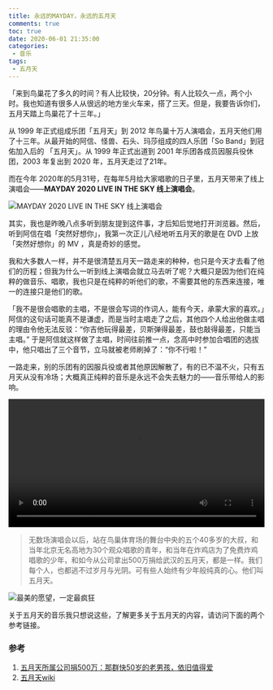 ```yaml
---
title: 永远的MAYDAY，永远的五月天
comments: true
toc: true
date: 2020-06-01 21:35:00
categories:
 - 音乐
tags:
 - 五月天
---
```






「来到鸟巢花了多久的时间？有人比较快，20分钟。有人比较久一点，两个小时。我也知道有很多人从很远的地方坐火车来，搭了三天。但是，我要告诉你们，五月天踏上鸟巢花了十三年。」


<!-- more -->

从 1999 年正式组成乐团「五月天」到 2012 年鸟巢十万人演唱会，五月天他们用了十三年。从最开始的阿信、怪兽、石头、玛莎组成的四人乐团「So Band」到冠佑加入后的 「五月天」。从 1999 年正式出道到 2001 年乐团各成员因服兵役休团，2003 年复出到 2020 年，五月天走过了21年。

而在今年 2020年的5月31号，在每年5月给大家唱歌的日子里，五月天带来了线上演唱会——**MAYDAY 2020 LIVE IN THE SKY 线上演唱会**。

![MAYDAY 2020 LIVE IN THE SKY 线上演唱会](https://i.loli.net/2020/06/01/74qPhZ1jdeQBTI6.jpg)

其实，我也是昨晚八点多听到朋友提到这件事，才后知后觉地打开浏览器。然后，听到阿信在唱「突然好想你」，我第一次正儿八经地听五月天的歌是在 DVD 上放 「突然好想你」的 MV ，真是奇妙的感觉。 

我和大多数人一样，并不是很清楚五月天一路走来的种种，也只是今天才去看了他们的历程；但我为什么一听到线上演唱会就立马去听了呢？大概只是因为他们在纯粹的做音乐、唱歌，我也只是在纯粹的听他们的歌，不需要其他的东西来连接，唯一的连接只是他们的歌。

「我不是很会唱歌的主唱，不是很会写词的作词人，能有今天，承蒙大家的喜欢。」阿信的这句话可能真不是谦虚，而是当时主唱走了之后，其他四个人给出他做主唱的理由令他无法反驳：“你吉他玩得最差，贝斯弹得最差，鼓也敲得最差，只能当主唱。” 于是阿信就这样做了主唱，时间往前推一点，念高中时参加合唱团的选拔中，他只唱出了三个音节，立马就被老师刷掉了：“你不行啦！” 

一路走来，别的乐团有的因服兵役或者其他原因解散了，有的已不温不火，只有五月天从没有冷场；大概真正纯粹的音乐是永远不会失去魅力的——音乐带给人的影响。


<video id="spkj" controls="" autoplay="" name="media" style="width:100%;"><source src="https://apd-ef265f33b9e5f1ae2a2b2f0a56e7b981.v.smtcdns.com/mv.music.tc.qq.com/AdWCVAoOd3f4mnyJVq0YGyr3tdmq-jRS5S7AdI1wZMNc/53B947B16E1C9B83883B93AAE9007EAF39075EE7925A76BCFCFF92214A5519582A0CBCBAB0C77479EBF9BBD19FF82E82ZZqqmusic_default/1049_M012430000429xzS0NjG8T1001732093.f9844.mp4?fname=1049_M012430000429xzS0NjG8T1001732093.f9844.mp4" type="video/mp4"></video>



> 无数场演唱会以后，站在鸟巢体育场的舞台中央的五个40多岁的大叔，和当年北京无名高地为30个观众唱歌的青年，和当年在炸鸡店为了免费炸鸡唱歌的少年，和如今从公司拿出500万捐给武汉的五月天，都是一样。我们每个人，也都逃不过岁月与光阴。可有些人始终有少年般纯真的心。他们叫五月天。

![最美的愿望，一定最疯狂](https://i.loli.net/2020/06/01/AM6e9N8onaEdSTB.png)

关于五月天的音乐我只想说这些，了解更多关于五月天的内容，请访问下面的两个参考链接。

### 参考

1. [五月天所属公司捐500万：那群快50岁的老男孩，依旧值得爱](https://baike.baidu.com/tashuo/browse/content?id=feb217783ae130baa353be03&lemmaId=17011&fromLemmaModule=list)
2. [五月天wiki](https://zh.wikipedia.org/wiki/%E4%BA%94%E6%9C%88%E5%A4%A9)







